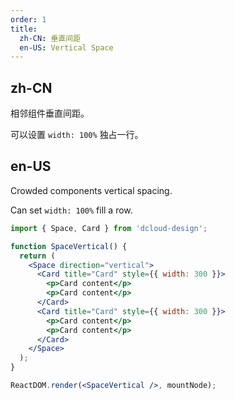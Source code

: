 ```yaml
---
order: 1
title:
  zh-CN: 垂直间距
  en-US: Vertical Space
---
```


## zh-CN

相邻组件垂直间距。

可以设置 `width: 100%` 独占一行。

## en-US

Crowded components vertical spacing.

Can set `width: 100%` fill a row.

```jsx
import { Space, Card } from 'dcloud-design';

function SpaceVertical() {
  return (
    <Space direction="vertical">
      <Card title="Card" style={{ width: 300 }}>
        <p>Card content</p>
        <p>Card content</p>
      </Card>
      <Card title="Card" style={{ width: 300 }}>
        <p>Card content</p>
        <p>Card content</p>
      </Card>
    </Space>
  );
}

ReactDOM.render(<SpaceVertical />, mountNode);
```
